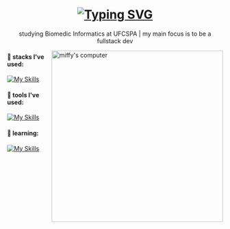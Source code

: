 <div>
  <div>
    <h1 align="center">
  <a href="https://git.io/typing-svg"><img src="https://readme-typing-svg.herokuapp.com?font=Montserrat+light&pause=1000&color=C34EEEF3&center=true&vCenter=true&width=435&lines=oi%2C+sou+a+J%C3%BAlia+Camilly!+bem-vind%40!;hi%2C+I'm+J%C3%BAlia+Camilly!+welcome!" alt="Typing SVG" /></a>
</h1>
    <p align="center">studying Biomedic Informatics at UFCSPA | my main focus is to be a fullstack dev</p>
  </div>
  <div>
    <div>
      <img src="https://techcrunch.com/wp-content/uploads/2010/07/miffy_notebook-620x465.jpg" alt="miffy's computer" min-width="400px" max-width="400px" width="400px" align="right">
    </div>
  </div>
  <div>
    
  </div>

</div>

#### 💌 stacks I've used:
[![My Skills](https://skillicons.dev/icons?i=java,nodejs,figma,vue,angular,tailwind,css,bootstrap,c,cs,dotnet,js,ts,mysql,py,react,postgres&theme=light&perline=9)](https://skillicons.dev)

#### 💌 tools I've used:
[![My Skills](https://skillicons.dev/icons?i=figma,gitlab,github,blender,maven,supabase,vercel&theme=light&perline=10)](https://skillicons.dev)

#### 💌 learning:
[![My Skills](https://skillicons.dev/icons?i=nextjs,go,vue,dart,flutter,docker,mongodb,spring&theme=light&perline=10)](https://skillicons.dev)

